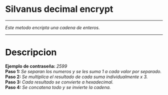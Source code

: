 <h1>Silvanus decimal encrypt</h1>
<hr>
<p>
    <i>Este metodo encripta una cadena de enteros.</i>
</p>
<hr>
<h1>Descripcion</h1>
<p>
    <b>Ejemplo de contraseña: </b><i> 2599</i><br>
    <b>Paso 1: </b><i> Se separan los numeros y se les suma 1 a cada valor por separado.</i><br>
    <b>Paso 2: </b><i> Se multiplica el resultado de cada suma individualmente x 3.</i><br>
    <b>Paso 3: </b><i> Cada resultado se convierte a hexadecimal.</i><br>
    <b>Paso 4: </b><i> Se concatena todo y se invierte la cadena.</i><br>
</p>
